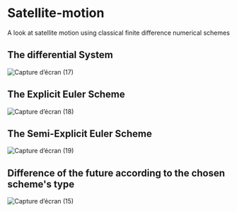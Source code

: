 # Satellite-motion
A look at satellite motion using classical finite difference numerical schemes

## The differential System
![Capture d’écran (17)](https://user-images.githubusercontent.com/93977173/169676381-0d5fe58b-e5a1-414f-8ac5-648311462056.png)

## The Explicit Euler Scheme
![Capture d’écran (18)](https://user-images.githubusercontent.com/93977173/169676401-06cbb5f8-e3a1-42ed-8cac-c405eb9947d0.png)

## The Semi-Explicit Euler Scheme

![Capture d’écran (19)](https://user-images.githubusercontent.com/93977173/169676406-1da7ab94-3b7f-4602-8868-09ceca599423.png)


## Difference of the future according to the chosen scheme's type 
![Capture d’écran (15)](https://user-images.githubusercontent.com/93977173/169676449-70d02845-d6df-467d-bd93-823828cb843e.png)
